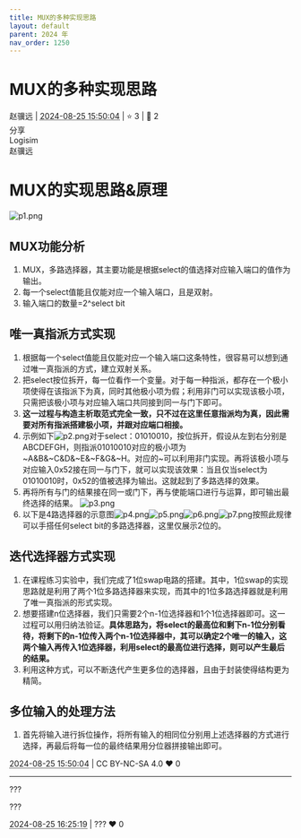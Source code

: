 ```yaml
---
title: MUX的多种实现思路
layout: default
parent: 2024 年
nav_order: 1250
---
```

# MUX的多种实现思路
<div class="post-info">
<span>赵骥远</span>
|
<abbr title="2024-08-25T15:50:04.39074+08:00"><time datetime="2024-08-25T15:50:04.39074+08:00">2024-08-25 15:50:04</time></abbr>
|
<span>⭐️ 3</span>
|
<span>💬️ 2</span>
<br>
<div><div class="post-tag">分享</div><div class="post-tag">Logisim</div></div>
</div>

<div id="reply-4984" class="reply reply-l0">
<div class="reply-header">
<span>赵骥远</span>
</div>
<div class="reply-text">

# MUX的实现思路&原理
![p1.png](/assets/cscore-image/23371524/312a2e69-1a3d-440f-bd08-8592aaf66233/p1.png)
## MUX功能分析
1. MUX，多路选择器，其主要功能是根据select的值选择对应输入端口的值作为输出。
2. 每一个select值能且仅能对应一个输入端口，且是双射。
3. 输入端口的数量=2^select bit
## 唯一真指派方式实现
1. 根据每一个select值能且仅能对应一个输入端口这条特性，很容易可以想到通过唯一真指派的方式，建立双射关系。
2. 把select按位拆开，每一位看作一个变量。对于每一种指派，都存在一个极小项使得在该指派下为真，同时其他极小项为假；利用非门可以实现该极小项，只需把该极小项与对应输入端口共同接到同一与门下即可。
3. **这一过程与构造主析取范式完全一致，只不过在这里任意指派均为真，因此需要对所有指派搭建极小项，并跟对应端口相接。**
3. 示例如下![p2.png](/assets/cscore-image/23371524/83b07dc7-58a1-42e1-870d-d838c0a213ec/p2.png)对于select：01010010，按位拆开，假设从左到右分别是ABCDEFGH，则指派01010010对应的极小项为\~A&B&\~C&D&\~E&\~F&G&\~H。对应的\~可以利用非门实现。再将该极小项与对应输入0x52接在同一与门下，就可以实现该效果：当且仅当select为01010010时，0x52的值被选择为输出。这就起到了多路选择的效果。  
4. 再将所有与门的结果接在同一或门下，再与使能端口进行与运算，即可输出最终选择的结果。 ![p3.png](/assets/cscore-image/23371524/2de28435-81b1-4e29-96aa-f2306dc86d53/p3.png)
5. 以下是4路选择器的示意图![p4.png](/assets/cscore-image/23371524/cc81f9c6-66c5-47d9-8ec7-7f78fc13a373/p4.png)![p5.png](/assets/cscore-image/23371524/5013e35f-acd2-4a3e-98bc-18fdc14110b3/p5.png)![p6.png](/assets/cscore-image/23371524/ce6aa548-f313-4e3b-884a-4b209741ac85/p6.png)![p7.png](/assets/cscore-image/23371524/1a33e86f-1739-4430-9404-a84b48b54f04/p7.png)按照此规律可以手搭任何select bit的多路选择器，这里仅展示2位的。
## 迭代选择器方式实现
1. 在课程练习实验中，我们完成了1位swap电路的搭建。其中，1位swap的实现思路就是利用了两个1位多路选择器来实现，而其中的1位多路选择器就是利用了唯一真指派的形式实现。
2. 想要搭建n位选择器，我们只需要2个n-1位选择器和1个1位选择器即可。这一过程可以用归纳法验证。**具体思路为，将select的最高位和剩下n-1位分别看待，将剩下的n-1位传入两个n-1位选择器中，其可以确定2个唯一的输入，这两个输入再传入1位选择器，利用select的最高位进行选择，则可以产生最后的结果。**
3. 利用这种方式，可以不断迭代产生更多位的选择器，且由于封装使得结构更为精简。
## 多位输入的处理方法
1. 首先将输入进行拆位操作，将所有输入的相同位分别用上述选择器的方式进行选择，再最后将每一位的最终结果用分位器拼接输出即可。

</div>
<div class="reply-footer">
<abbr title="2024-08-25T15:50:04.39891+08:00"><time datetime="2024-08-25T15:50:04.39891+08:00">2024-08-25 15:50:04</time></abbr>
|
<span>CC BY-NC-SA 4.0</span>
<span class="reply-vote">❤️ 0</span>
</div>
</div>
<hr class="reply-separator">
<div id="reply-4986" class="reply reply-l0">
<div class="reply-header">
<span>???</span>
</div>
<div class="reply-text">

???

</div>
<div class="reply-footer">
<abbr title="2024-08-25T16:25:19.242804+08:00"><time datetime="2024-08-25T16:25:19.242804+08:00">2024-08-25 16:25:19</time></abbr>
|
<span>???</span>
<span class="reply-vote">❤️ 0</span>
</div>
</div>
